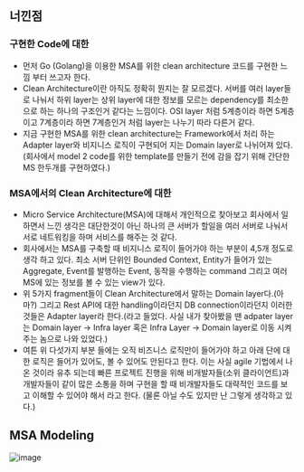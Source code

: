 ## 너낀점 

### 구현한 Code에 대한 
- 먼저 Go (Golang)을 이용한 MSA를 위한 clean architecture 코드를 구현한 느낌 부터 쓰고자 한다. 
- Clean Architecture이란 아직도 정확히 뭔지는 잘 모르겠다. 서버를 여러 layer들로 나눠서 하위 layer는 상위 layer에 대한 정보를 모르는 dependency를 최소한으로 하는 하나의 구조인거 같다는 느낌이다. OSI layer 처럼 5계층이라 하면 5계층이고 7계층이라 하면 7계층인거 처럼 layer는 나누기 따라 다른거 같다. 
- 지금 구현한 MSA를 위한 clean architecture는 Framework에서 처리 하는 Adapter layer와 비지니스 로직이 구현되어 지는 Domain layer로 나뉘어져 있다. (회사에서 model 2 code를 위한 template를 만들기 전에 감을 잡기 위해 간단한 MS 한두개를 구현하였다.)

### MSA에서의 Clean Architecture에 대한 
- Micro Service Architecture(MSA)에 대해서 개인적으로 찾아보고 회사에서 일하면서 느낀 생각은 대단한것이 아닌 하나의 큰 서버가 할일을 여러 서버로 나눠서 서로 네트워킹을 하며 서비스를 해주는 것 같다. 
- 회사에서는 MSA를 구축할 때 비지니스 로직이 들어가야 하는 부분이 4,5개 정도로 생각 하고 있다. 최소 서버 단위인 Bounded Context, Entity가 들어가 있는 Aggregate, Event를 발행하는 Event, 동작을 수행하는 command 그리고 여러 MS에 있는 정보를 볼 수 있는 view가 있다. 
- 위 5가지 fragment들이 Clean Architecture에서 말하는 Domain layer다.(아마?) 그리고 Rest API에 대한 handling이라던지 DB connection이라던지 이러한 것들은 Adapter layer라 한다.(라고 들었다. 사실 내가 찾아봤을 땐 adpater layer는 Domain layer -> Infra layer 혹은 Infra Layer -> Domain layer로 이동 시켜 주는 놈으로 나와 있었다.)
- 여튼 위 다섯가지 부분 들에는 오직 비즈니스 로직만이 들어가야 하고 아래 단에 대한 로직은 들어가 있어도, 볼 수 있어도 안된다고 한다. 이는 사실 agile 기법에서 나온 것이라 유추 되는데 빠른 프로젝트 진행을 위해 비개발자들(소위 클라이언트)과 개발자들이 같이 많은 소통을 하며 구현을 할 때 비개발자들도 대략적인 코드를 보고 이해할 수 있어야 해서 라고 한다. (물론 아닐 수도 있지만 난 그렇게 생각하고 있다.)

## MSA Modeling 

![image](https://user-images.githubusercontent.com/43136526/125438507-ee1b4b3d-e3f8-456d-aff0-e90ef35a7375.png)
